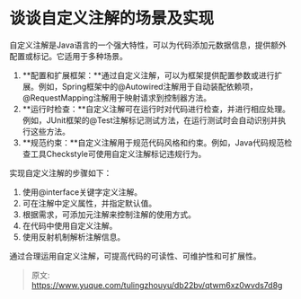 # 谈谈自定义注解的场景及实现

自定义注解是Java语言的一个强大特性，可以为代码添加元数据信息，提供额外配置或标记。它适用于多种场景。

1. **配置和扩展框架：**通过自定义注解，可以为框架提供配置参数或进行扩展。例如，Spring框架中的@Autowired注解用于自动装配依赖项，@RequestMapping注解用于映射请求到控制器方法。
2. **运行时检查：**自定义注解可在运行时对代码进行检查，并进行相应处理。例如，JUnit框架的@Test注解标记测试方法，在运行测试时会自动识别并执行这些方法。
3. **规范约束：**自定义注解用于规范代码风格和约束。例如，Java代码规范检查工具Checkstyle可使用自定义注解标记违规行为。

实现自定义注解的步骤如下：

1. 使用@interface关键字定义注解。
2. 可在注解中定义属性，并指定默认值。
3. 根据需求，可添加元注解来控制注解的使用方式。
4. 在代码中使用自定义注解。
5. 使用反射机制解析注解信息。

通过合理运用自定义注解，可提高代码的可读性、可维护性和可扩展性。



> 原文: <https://www.yuque.com/tulingzhouyu/db22bv/qtwm6xz0wvds7d8g>